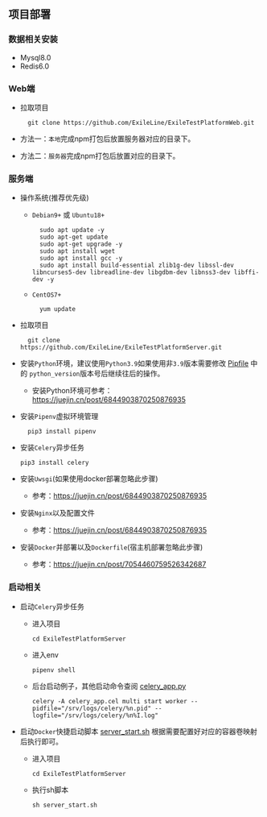 ## 项目部署

### 数据相关安装

- Mysql8.0
- Redis6.0

### Web端

- 拉取项目

        git clone https://github.com/ExileLine/ExileTestPlatformWeb.git
  
- 方法一：`本地`完成npm打包后放置服务器对应的目录下。
- 方法二：`服务器`完成npm打包后放置对应的目录下。

### 服务端

- 操作系统(推荐优先级)
    - `Debian9+` 或 `Ubuntu18+`

            sudo apt update -y
            sudo apt-get update
            sudo apt-get upgrade -y
            sudo apt install wget
            sudo apt install gcc -y
            sudo apt install build-essential zlib1g-dev libssl-dev libncurses5-dev libreadline-dev libgdbm-dev libnss3-dev libffi-dev -y

    - `CentOS7+`

            yum update

- 拉取项目

        git clone https://github.com/ExileLine/ExileTestPlatformServer.git


- 安装`Python`环境，建议使用`Python3.9`如果使用非`3.9`版本需要修改 [Pipfile](Pipfile) 中的 `python_version`版本号后继续往后的操作。
    - 安装Python环境可参考：https://juejin.cn/post/6844903870250876935


- 安装`Pipenv`虚拟环境管理

        pip3 install pipenv

- 安装`Celery`异步任务

      pip3 install celery


- 安装`Uwsgi`(如果使用docker部署忽略此步骤)
    - 参考：https://juejin.cn/post/6844903870250876935


- 安装`Nginx`以及配置文件
    - 参考：https://juejin.cn/post/6844903870250876935


- 安装`Docker`并部署以及`Dockerfile`(宿主机部署忽略此步骤)
    - 参考：https://juejin.cn/post/7054460759526342687

### 启动相关

- 启动`Celery`异步任务
    - 进入项目

          cd ExileTestPlatformServer

    - 进入env

          pipenv shell

    - 后台启动例子，其他启动命令查阅 [celery_app.py](celery_app.py)

          celery -A celery_app.cel multi start worker --pidfile="/srv/logs/celery/%n.pid" --logfile="/srv/logs/celery/%n%I.log"


- 启动`Docker`快捷启动脚本 [server_start.sh](server_start.sh) 根据需要配置好对应的容器卷映射后执行即可。
    - 进入项目

          cd ExileTestPlatformServer

    - 执行sh脚本

          sh server_start.sh